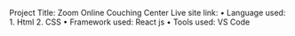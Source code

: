 Project Title: Zoom Online Couching Center
Live site link: 
•	Language used: 1. Html
                 2. CSS
•	Framework used: React js
•	Tools used: VS Code
